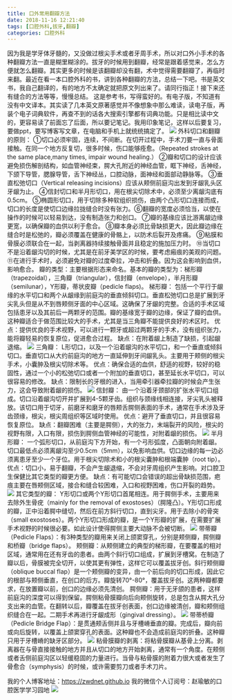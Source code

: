 ```yaml
---
title: 口外常用翻瓣方法
date: 2018-11-16 12:21:40
tags: [口腔外科,拔牙,翻瓣]
categories: 口腔外科
---
```

因为我是学牙体牙髓的，又没做过根尖手术或者牙周手术，所以对口外小手术的各种翻瓣方法一直是糊里糊涂的。拔牙的时候用到翻瓣，经常是跟着感觉来，怎么方便就怎么翻瓣。其实更多的时候是该翻瓣却没有翻，术中觉得需要翻瓣了，再临时来翻。最近在看一本口腔外科的书，讲到各种翻瓣的方法，总结一下吧。书是英文书，我自己翻译的，有的地方不太确定就把原文列出来了。请同行指正！接下来还有缝合的方法等等，慢慢总结。
这是参考书，写得蛮好的。有电子版，不知道有没有中文译本。其实读了几本英文原著感觉并不像想象中那么难读，读电子版，再装个电子词典软件，再查不到的话各大搜索引擎都有词典功能。只是相比读中文的，更容易读了前面忘了后面，所以要记笔记。我用印象笔记，这样以后要复习，要做ppt，要写博客写文章，在电脑和手机上就统统搞定了。
![](https://zymblog-1258069789.cos.ap-chengdu.myqcloud.com/blog0006-kwcyfbff/01.jpg)
外科切口和翻瓣的原则：
①切口必须牢固，连续，不间断。在切开过程中，手术刀要一直与骨面接触。在同一个地方反复切，很多时候，伤口能够痊愈。（Repeated strokes at the same place,many times, impair wound healing.）
②瓣和切口的设计应该避免损伤解剖结构，如血管神经束，腭大孔附近的神经血管，眶下神经，舌神经，下颌下导管，腮腺导管，舌下神经丛，口腔动脉，面神经和面部动静脉等。
③垂直松弛切口（Vertical releasing incisions）应该从颊侧前庭沟出发到牙龈乳头区牙龈为止。
④信封切口和半月形切口，用在根尖切除术中，必须至少离龈沟底有0.5cm。
⑤椭圆形切口，用于切除多种软组织损伤，由两个凸形切口连接而成，切口的长度是使切口边缘拉拢缝合时没有张力。⑥翻瓣的宽度必须恰当，以使在操作的时候可以轻易到达，没有制造张力和创口。
⑦瓣的基缘应该比游离龈边缘更宽，以确保瓣的血供以利于愈合。
⑧瓣本身必须比骨缺损更大，因此瓣边缘在缝合时是松弛的，瓣必须覆盖在健康的骨骼上，以防术后裂开及疼痛。
⑨粘膜和骨膜必须联合在一起，当剥离器持续接触骨面并且稳定的施加压力时。
⑩当切口不是沿着龈沟切的时候，尤其是在前牙美学区的时候，要考虑瘢痕的美观的问题。
⑪在进行手术时，必须避免对瓣的过度牵拉，冲击和折叠。因为这会影响到血供，影响愈合。
瓣的类型：主要根据形态来命名。基本的瓣的类型为：梯形瓣（trapezoidal），三角瓣（triangular），信封瓣（envelope），半月形瓣（semilunar），Y形瓣，蒂状皮瓣（pedicle flaps)。
梯形瓣：
包括一个平行于龈缘的水平切口和两个从龈缘到前庭沟的垂直倾斜切口。垂直松弛切口总是扩展到牙尖乳头但是从不到唇颊侧牙面的中心区域。这确保了牙龈的完整。合适的手术区域包括患牙以及其前后一两颗牙的范围。瓣的基缘宽于瓣的边缘，保证了瓣的血供。这种瓣适合于做范围比较大的手术，尤其是当三角瓣不能提供良好的术区时。
优点：提供优良的手术视野，可以进行一颗牙或超过两颗牙的手术，没有组织张力，能将瓣轻易的恢复原位，促进愈合过程。
缺点：在附着龈上制造了缺损，引起龈退缩。
![](https://zymblog-1258069789.cos.ap-chengdu.myqcloud.com/blog0006-kwcyfbff/02.jpg)
三角瓣：
L形切口，以及一个沿着龈沟的水平切口，和一个垂直或倾斜切口。垂直切口从大约前庭沟的地方一直延伸到牙间龈乳头。主要用于颊侧的根尖手术，小囊肿及根尖切除术等。
优点：确保合适的血供，舒适的视野，较好的稳固性，通过一个小的松弛切口或者一个附加的垂直切口，甚至延长水平切口，可以很容易的修改。
缺点：限制长的牙根的进入，当用牵引器牵拉瓣的时候会产生张力，这会导致附着龈的损伤。
![](https://zymblog-1258069789.cos.ap-chengdu.myqcloud.com/blog0006-kwcyfbff/03.jpg)
信封瓣：
由一个沿着牙颈部的扩张水平切口组成。切口沿着龈沟切开并扩展到4-5颗牙齿。组织与颈缘线相连接，牙尖乳头被释放。该切口用于切牙，前磨牙和磨牙的唇颊舌腭侧表面的手术，通常在手术涉及牙齿颈缘，根尖，根尖周组织等区域时使用。
优点：避开了垂直切口，并且很容易恢复原位。
缺点：翻瓣困难（主要是腭侧），大的张力，末端裂开的风险，根尖的视野有限，入口有限，损伤到腭侧血管神经的可能性，对附着龈的损伤。
![](https://zymblog-1258069789.cos.ap-chengdu.myqcloud.com/blog0006-kwcyfbff/04.jpg)
半月形瓣：
一个弧形切口，从前庭沟下方开始，有一个弓形弧度，凸面朝向附着龈。切口最低点必须离龈沟至少0.5cm（5mm），以免影响血供。切口边缘的每一边必须离患牙至少一个牙位。用于根尖切除术和小的根尖囊肿和根端囊肿（root tip）。优点：切口小，易于翻瓣，不会产生龈退缩，不会对牙周组织产生影响。对口腔卫生保健比其它类型的瓣更方便。
缺点：有可能切口会错误的超出骨缺损范围，疤痕主要在唇颊侧区域，接合和缝合较困难，入口和视野困难，伤口开裂的趋势。
![](https://zymblog-1258069789.cos.ap-chengdu.myqcloud.com/blog0006-kwcyfbff/05.jpg)
其它类型的瓣：
Y形切口或两个Y形切口首尾相连。用于腭侧手术，主要用来去除外生骨疣（mainly for the removal of exostoses）（腭隆凸）。Y形切口形成的瓣，正中沿着腭中缝切，然后在前方斜行切口，直到尖牙。用于去除小的骨突（small exostoses）。两个Y形切口形成的瓣，是一个Y形瓣的扩展，在需要扩展手术视野的时候很必要。如此设计使得腭侧主要大动脉不会被切断。
![](https://zymblog-1258069789.cos.ap-chengdu.myqcloud.com/blog0006-kwcyfbff/06.jpg)
带蒂瓣（Pedicle Flaps）：有3种类型的瓣用来关闭上颌窦穿孔，分别是颊侧瓣，腭侧瓣和桥瓣（bridge flaps）。
颊侧瓣：从颊侧建立的典型的梯形瓣，在要覆盖的相对区域，通常用在还有牙齿的患者。由两个斜行切口组成，扩展到牙槽窝。在制造了瓣以后，骨膜被完全切开，以使其更有弹性，这样它可以覆盖拔牙创。斜行颊侧瓣（oblique buccal flap）是一个颊侧瓣的变异，由一个前后向的切口形成，因此它的根部与颊侧垂直，在创口的后方。瓣旋转70°-80°，覆盖拔牙创。这两种瓣都要求，在放置瓣以前，创口的边缘必须先清创。
腭侧瓣：用于无牙颌的患者，这样前庭沟的深度可以得到保留。腭侧粘骨膜瓣向后向颊侧旋转，总是包含从腭大孔分支出来的血管。在翻转以后，瓣覆盖在拔牙创表面，创口边缘被清创，瓣和颊侧组织缝合在一起。二期手术再进行牙龈成形（gingival dressing）。
![](https://zymblog-1258069789.cos.ap-chengdu.myqcloud.com/blog0006-kwcyfbff/07.jpg)
带蒂桥瓣（Pedicle Bridge Flap）：是贯通颊舌侧并且与牙槽嵴垂直的瓣。完成后，瓣向前或向后旋转，以覆盖上颌窦穿孔的表面。这种瓣也不会造成前庭沟的折叠。这种瓣只用于牙槽嵴的缺牙区部分。
![](https://zymblog-1258069789.cos.ap-chengdu.myqcloud.com/blog0006-kwcyfbff/08.jpg)
粘骨膜瓣的剥离：将粘骨膜瓣从基骨上分离。剥离器在与骨直接接触的地方并且从切口的地方开始剥离，通常有一个角度。在颊侧或者舌侧前庭沟区以轻缓稳固的力量进行。当骨与粘骨膜的附着力很大或者发生了骨愈合（symphysis）的时候，或许需要剪刀或者手术刀片。

我的个人博客地址：https://zwdnet.github.io
我的微信个人订阅号：赵瑜敏的口腔医学学习园地
![](https://zymblog-1258069789.cos.ap-chengdu.myqcloud.com/other/wx.jpg)


